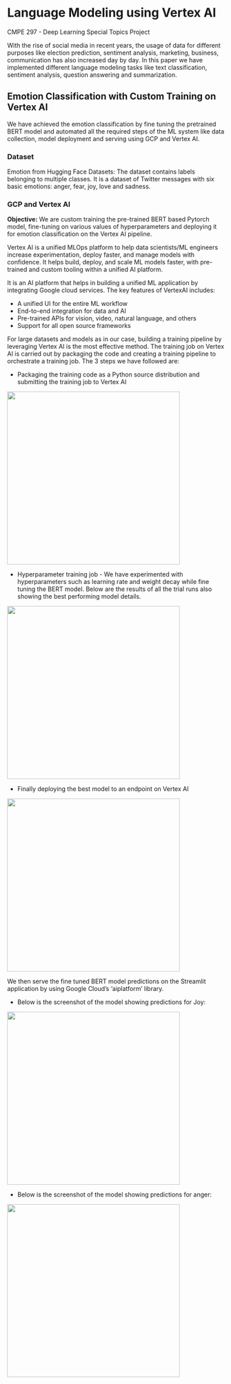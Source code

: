 # Language Modeling using Vertex AI
CMPE 297 - Deep Learning Special Topics Project 

With the rise of social media in recent years, the usage of data for different purposes like election prediction, sentiment analysis, marketing, business, communication has also increased day by day. In this paper we have implemented different language modeling tasks like text classification, sentiment analysis, question answering and summarization. 

## Emotion Classification with Custom Training on Vertex AI

We have achieved the emotion classification by fine tuning the pretrained BERT model and automated all the required steps of the ML system like data collection, model deployment and serving using GCP and Vertex AI.

### Dataset

Emotion from Hugging Face Datasets: 
The dataset contains labels belonging to multiple classes. It is a dataset of Twitter messages with six basic emotions: anger, fear, joy, love and sadness.

### GCP and Vertex AI

**Objective:**
We are custom training the pre-trained BERT based Pytorch model, fine-tuning on various values of hyperparameters and deploying it for emotion classification on the Vertex AI pipeline.

Vertex AI is a unified MLOps platform to help data scientists/ML engineers increase experimentation, deploy faster, and manage models with confidence. It helps build, deploy, and scale ML models faster, with pre-trained and custom tooling within a unified AI platform. 

It is an AI platform that helps in building a unified ML application by integrating Google cloud services. The key features of VertexAI includes:
* A unified UI for the entire ML workflow
* End-to-end integration for data and AI
* Pre-trained APIs for vision, video, natural language, and others
* Support for all open source frameworks

For large datasets and models as in our case, building a training pipeline by leveraging Vertex AI is the most effective method. The training job on Vertex AI is carried out by packaging the code and creating a training pipeline to orchestrate a training job. The 3 steps we have followed are:

*	Packaging the training code as a Python source distribution and submitting the training job to Vertex AI

<img src="" width="400">

*	Hyperparameter training job - We have experimented with hyperparameters such as learning rate and weight decay while fine tuning the BERT model. Below are the results of all the trial runs also showing the best performing model details.

<img src="" width="400">

*	Finally deploying the best model to an endpoint on Vertex AI

<img src="" width="400">

We then serve the fine tuned BERT model predictions on the Streamlit application by using Google Cloud’s ‘aiplatform’ library.

* Below is the screenshot of the model showing predictions for Joy:

<img src="" width="400">

* Below is the screenshot of the model showing predictions for anger:

<img src="" width="400">




